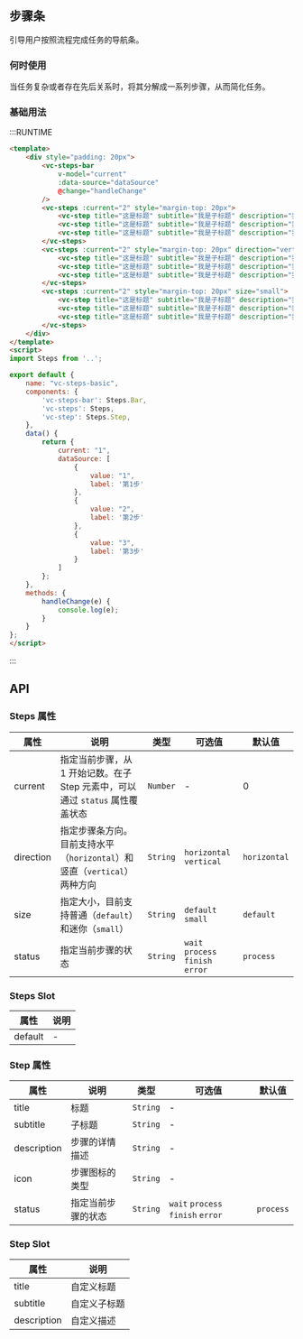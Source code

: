 ## 步骤条
引导用户按照流程完成任务的导航条。

### 何时使用
当任务复杂或者存在先后关系时，将其分解成一系列步骤，从而简化任务。

### 基础用法
<!-- 仅展示最基本的用法 -->
:::RUNTIME
```html
<template>
	<div style="padding: 20px">
		<vc-steps-bar 
			v-model="current"
			:data-source="dataSource"
			@change="handleChange"
		/>
		<vc-steps :current="2" style="margin-top: 20px">
			<vc-step title="这是标题" subtitle="我是子标题" description="我是描述我是描述我是描述我是描述我是描述我是描述我是描述我是描述" />
			<vc-step title="这是标题" subtitle="我是子标题" description="我是描述我是描述我是描述我是描述我是描述我是描述我是描述我是描述" />
			<vc-step title="这是标题" subtitle="我是子标题" description="我是描述我是描述我是描述我是描述我是描述我是描述我是描述我是描述" />
		</vc-steps>
		<vc-steps :current="2" style="margin-top: 20px" direction="vertical">
			<vc-step title="这是标题" subtitle="我是子标题" description="我是描述我是描述我是描述我是描述我是描述我是描述我是描述我是描述" />
			<vc-step title="这是标题" subtitle="我是子标题" description="我是描述我是描述我是描述我是描述我是描述我是描述我是描述我是描述" />
			<vc-step title="这是标题" subtitle="我是子标题" description="我是描述我是描述我是描述我是描述我是描述我是描述我是描述我是描述" />
		</vc-steps>
		<vc-steps :current="2" style="margin-top: 20px" size="small">
			<vc-step title="这是标题" subtitle="我是子标题" description="我是描述我是描述我是描述我是描述我是描述我是描述我是描述我是描述" />
			<vc-step title="这是标题" subtitle="我是子标题" description="我是描述我是描述我是描述我是描述我是描述我是描述我是描述我是描述" />
			<vc-step title="这是标题" subtitle="我是子标题" description="我是描述我是描述我是描述我是描述我是描述我是描述我是描述我是描述" />
		</vc-steps>
	</div>
</template>
<script>
import Steps from '..';

export default {
	name: "vc-steps-basic",
	components: {
		'vc-steps-bar': Steps.Bar,
		'vc-steps': Steps,
		'vc-step': Steps.Step,
	},
	data() {
		return {
			current: "1",
			dataSource: [
				{ 
					value: "1",
					label: '第1步'
				},
				{ 
					value: "2",
					label: '第2步'
				},
				{ 
					value: "3",
					label: '第3步'
				}
			]
		};
	},
	methods: {
		handleChange(e) {
			console.log(e);
		}
	}
};
</script>
```
:::

## API
### Steps 属性
属性 | 说明 | 类型 | 可选值 | 默认值
---|---|---|---|---
| current | 指定当前步骤，从 1 开始记数。在子 Step 元素中，可以通过 `status` 属性覆盖状态 | `Number` | - | 0 |
| direction | 指定步骤条方向。目前支持水平（`horizontal`）和竖直（`vertical`）两种方向 | `String` | `horizontal` `vertical` | `horizontal` |
| size | 指定大小，目前支持普通（`default`）和迷你（`small`） | `String` | `default` `small` | `default` |
| status | 指定当前步骤的状态 | `String` | `wait` `process` `finish` `error` | `process` |

### Steps Slot
属性 | 说明
---|---
default | -

### Step 属性
属性 | 说明 | 类型 | 可选值 | 默认值
---|---|---|---|---
| title | 标题 | `String` | - |  |
| subtitle | 子标题 | `String` | - |  |
| description | 步骤的详情描述 | `String` | - |  |
| icon | 步骤图标的类型 | `String` | - |  |
| status | 指定当前步骤的状态 | `String` | `wait` `process` `finish` `error` | `process` |
### Step Slot
属性 | 说明
---|---
title | 自定义标题
subtitle | 自定义子标题
description | 自定义描述


